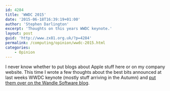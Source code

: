 ```yaml
---
id: 4284
title: 'WWDC 2015'
date: '2015-06-18T16:39:19+01:00'
author: 'Stephen Darlington'
excerpt: 'Thoughts on this years WWDC keynote.'
layout: post
guid: 'http://www.zx81.org.uk/?p=4284'
permalink: /computing/opinion/wwdc-2015.html
categories:
    - Opinion
---
```


I never know whether to put blogs about Apple stuff here or on my company website. This time I wrote a few thoughts about the best bits announced at last weeks WWDC keynote (mostly stuff arriving in the Autumn) and [put them over on the Wandle Software blog](http://www.wandlesoftware.com/2015/06/wwdc-2015.html).